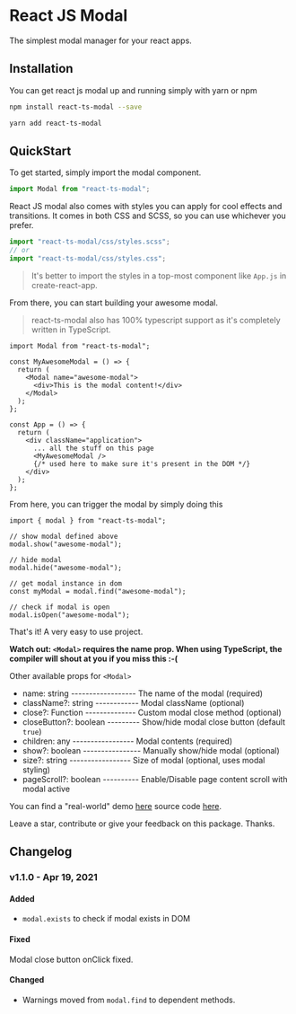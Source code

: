 # React JS Modal

The simplest modal manager for your react apps.

## Installation

You can get react js modal up and running simply with yarn or npm

```sh
npm install react-ts-modal --save
```

```sh
yarn add react-ts-modal
```

## QuickStart

To get started, simply import the modal component.

```js
import Modal from "react-ts-modal";
```

React JS modal also comes with styles you can apply for cool effects and transitions. It comes in both CSS and SCSS, so you can use whichever you prefer.

```js
import "react-ts-modal/css/styles.scss";
// or
import "react-ts-modal/css/styles.css";
```

> It's better to import the styles in a top-most component like `App.js` in create-react-app.

From there, you can start building your awesome modal.

> react-ts-modal also has 100% typescript support as it's completely written in TypeScript.

```tsx
import Modal from "react-ts-modal";

const MyAwesomeModal = () => {
  return (
    <Modal name="awesome-modal">
      <div>This is the modal content!</div>
    </Modal>
  );
};

const App = () => {
  return (
    <div className="application">
      ... all the stuff on this page
      <MyAwesomeModal />
      {/* used here to make sure it's present in the DOM */}
    </div>
  );
};
```

From here, you can trigger the modal by simply doing this

```tsx
import { modal } from "react-ts-modal";

// show modal defined above
modal.show("awesome-modal");

// hide modal
modal.hide("awesome-modal");

// get modal instance in dom
const myModal = modal.find("awesome-modal");

// check if modal is open
modal.isOpen("awesome-modal");
```

That's it! A very easy to use project.

**Watch out: `<Modal>` requires the name prop. When using TypeScript, the compiler will shout at you if you miss this :-(**

Other available props for `<Modal>`

- name: string ------------------ The name of the modal (required)
- className?: string ------------ Modal className (optional)
- close?: Function -------------- Custom modal close method (optional)
- closeButton?: boolean --------- Show/hide modal close button (default `true`)
- children: any ----------------- Modal contents (required)
- show?: boolean ---------------- Manually show/hide modal (optional)
- size?: string ----------------- Size of modal (optional, uses modal styling)
- pageScroll?: boolean ---------- Enable/Disable page content scroll with modal active

You can find a "real-world" demo [here](https://mychi-store.netlify.app/) source code [here](https://github.com/darko-mychi/store-front).

Leave a star, contribute or give your feedback on this package. Thanks.

## Changelog

### v1.1.0 - Apr 19, 2021

#### Added

- `modal.exists` to check if modal exists in DOM

#### Fixed

Modal close button onClick fixed.

#### Changed

- Warnings moved from `modal.find` to dependent methods.
